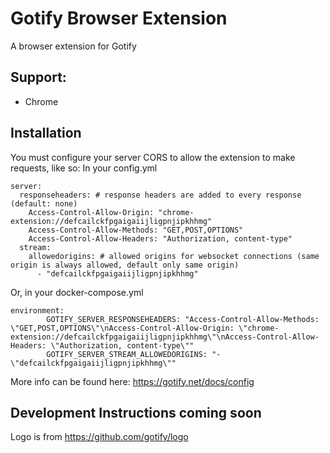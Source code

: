 # Gotify Browser Extension

A browser extension for Gotify

## Support:

- Chrome

## Installation
You must configure your server CORS to allow the extension to make requests, like so:
In your config.yml
```
server:
  responseheaders: # response headers are added to every response (default: none)
    Access-Control-Allow-Origin: "chrome-extension://defcailckfpgaigaiijligpnjipkhhmg"
    Access-Control-Allow-Methods: "GET,POST,OPTIONS"
    Access-Control-Allow-Headers: "Authorization, content-type"
  stream:
    allowedorigins: # allowed origins for websocket connections (same origin is always allowed, default only same origin)
      - "defcailckfpgaigaiijligpnjipkhhmg"
```
Or, in your docker-compose.yml
```
environment:
        GOTIFY_SERVER_RESPONSEHEADERS: "Access-Control-Allow-Methods: \"GET,POST,OPTIONS\"\nAccess-Control-Allow-Origin: \"chrome-extension://defcailckfpgaigaiijligpnjipkhhmg\"\nAccess-Control-Allow-Headers: \"Authorization, content-type\""
        GOTIFY_SERVER_STREAM_ALLOWEDORIGINS: "- \"defcailckfpgaigaiijligpnjipkhhmg\""
```

More info can be found here: https://gotify.net/docs/config

## Development Instructions coming soon

Logo is from https://github.com/gotify/logo
